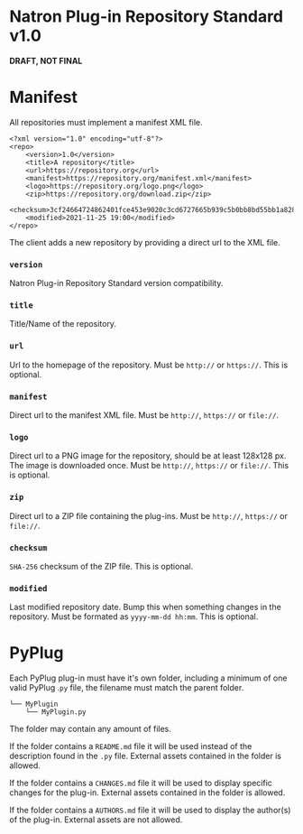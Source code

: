 # Natron Plug-in Repository Standard v1.0

**DRAFT, NOT FINAL**


# Manifest

All repositories must implement a manifest XML file.

```
<?xml version="1.0" encoding="utf-8"?>
<repo>
    <version>1.0</version>
    <title>A repository</title>
    <url>https://repository.org</url>
    <manifest>https://repository.org/manifest.xml</manifest>
    <logo>https://repository.org/logo.png</logo>
    <zip>https://repository.org/download.zip</zip>
    <checksum>3cf24664724862401fce453e9020c3cd6727665b939c5b0bb8bd55bb1a8286eb</checksum>
    <modified>2021-11-25 19:00</modified>
</repo>
```

The client adds a new repository by providing a direct url to the XML file.

### ``version``

Natron Plug-in Repository Standard version compatibility.

### ``title``

Title/Name of the repository.

### ``url``

Url to the homepage of the repository. Must be ``http://`` or ``https://``. This is optional.

### ``manifest``

Direct url to the manifest XML file. Must be ``http://``, ``https://`` or ``file://``.

### ``logo``

Direct url to a PNG image for the repository, should be at least 128x128 px. The image is downloaded once. Must be ``http://``, ``https://`` or ``file://``. This is optional.

### ``zip``

Direct url to a ZIP file containing the plug-ins. Must be ``http://``, ``https://`` or ``file://``.

### ``checksum``

``SHA-256`` checksum of the ZIP file. This is optional.

### ``modified``

Last modified repository date. Bump this when something changes in the repository. Must be formated as `yyyy-mm-dd hh:mm`. This is optional.

# PyPlug

Each PyPlug plug-in must have it's own folder, including a minimum of one valid PyPlug .``py`` file, the filename must match the parent folder.

```
└── MyPlugin
    └── MyPlugin.py
```

The folder may contain any amount of files.

If the folder contains a ``README.md`` file it will be used instead of the description found in the ``.py`` file. External assets contained in the folder is allowed.

If the folder contains a ``CHANGES.md`` file it will be used to display specific changes for the plug-in. External assets contained in the folder is allowed.

If the folder contains a ``AUTHORS.md`` file it will be used to display the author(s) of the plug-in. External assets are not allowed.

